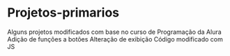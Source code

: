 # Projetos-primarios
Alguns projetos modificados com base no curso de Programação da Alura
Adição de funções a botões 
Alteração de exibição
Código modificado com JS
